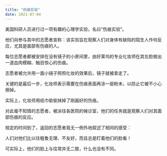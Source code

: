 ```yaml
---
title: "伤痕实验"
date: 2021-07-04
---
```


美国科研人员进行过一项有趣的心理学实验，名曰“伤痕实验”。

他们向参与其中的志愿者宣称：该实验旨在观察人们对身体有缺陷的陌生人作何反应，尤其是面部有伤痕的人。

每位志愿者都被安排在没有镜子的小房间里，由好莱坞的专业化妆师在其左脸做出一道血肉模糊、触目惊心的伤痕。

志愿者被允许用一面小镜子照照化妆的效果后，镜子就被拿走了。

关键的是最后一步，化妆师表示需要在伤痕表面再涂一层粉末，以防止它被不小心擦掉。

实际上，化妆师用纸巾偷偷抹掉了刚画好的伤痕。

对此毫不知情的志愿者，被派往各医院的候诊室，他们的任务就是观察人们对其面部伤痕的反应。

规定的时间到了，返回的志愿者竟无一例外地叙述了相同的感受：

人们对他们比以往粗鲁无理、不友好，而且总是盯着他们的脸看！

可实际上，他们的脸上与往常并无二致，什么也没有不同。
